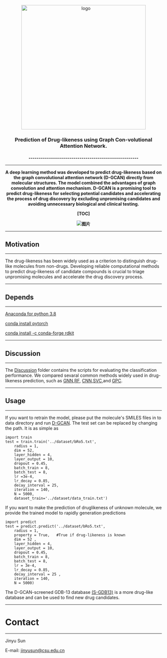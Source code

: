 <p align="center"><img src="https://user-images.githubusercontent.com/62410732/165705895-77c97081-7df2-402d-8199-29d1c33027d2.png" alt="logo" width="400px" /></p>
<h3 align="center">
<p> Prediction of Drug-likeness using Graph Con-volutional Attention Network.<br></h3>
<h4 align="center">
------------------------------------------------------

------

A deep learning method was developed to predict **d**rug-likeness based on the **g**raph **c**onvolutional **a**ttention **n**etwork (D-GCAN) directly from molecular structures. The model combined the advantages of graph convolution and attention mechanism. D-GCAN is a promising tool to predict drug-likeness for selecting potential candidates and accelerating the process of drug discovery by excluding unpromising candidates and avoiding unnecessary biological and clinical testing. 

[TOC]

![图片](https://user-images.githubusercontent.com/62410732/143736741-05e00f97-b01c-4130-8faa-562b51c0a4b4.png)

------


## Motivation

------

The drug-likeness has been widely used as a criterion to distinguish drug-like molecules from non-drugs. Developing reliable computational methods to predict drug-likeness of candidate compounds is crucial to triage unpromising molecules and accelerate the drug discovery process.

------

## Depends

------

[Anaconda for python 3.8](https://www.python.org/)

[conda install pytorch](https://pytorch.org/)

[conda install -c conda-forge rdkit](https://rdkit.org/)

------

## Discussion

------

The [Discussion](https://github.com/JinyuSun-csu/D-GCAN/tree/main/Discussion) folder contains the scripts for evaluating the classification performance.  We compared sevaral common methods widely used in drug-likeness prediction, such as [GNN](https://github.com/JinyuSun-csu/D-GCAN/blob/main/Discussion/GNN.py),[RF](https://github.com/JinyuSun-csu/D-GCAN/blob/main/Discussion/GNN.py), [CNN](https://github.com/JinyuSun-csu/D-GCAN/blob/main/Discussion/RF.py),[SVC](https://github.com/JinyuSun-csu/D-GCAN/blob/main/Discussion/SVC.py),and [GPC](https://github.com/JinyuSun-csu/D-GCAN/blob/main/Discussion/GPC.py).

------

## Usage

------

If you want to retrain the model, please put the molecule's SMILES files in to data directory and run [D-GCAN](https://github.com/Jinyu-Sun1/D-GCAN/blob/main/main/D_GCAN.py). The test set can be replaced by changing the path. It is as simple as

```
import train
test = train.train('../dataset/bRo5.txt',  
    radius = 1,         
    dim = 52,         
    layer_hidden = 4,  
    layer_output = 10, 
    dropout = 0.45,   
    batch_train = 8,   
    batch_test = 8,   
    lr =3e-4,          
    lr_decay = 0.85,   
    decay_interval = 25,
    iteration = 140,    
    N = 5000,           
    dataset_train='../dataset/data_train.txt') 
```

If you want to make the prediction of druglikeness of unknown molecule, we provide the trained model to rapidly generation predictions

```
import predict
test = predict.predict('../dataset/bRo5.txt',
    radius = 1,
    property = True,   #True if drug-likeness is known 
    dim = 52 ,
    layer_hidden = 4,
    layer_output = 10,
    dropout = 0.45,
    batch_train = 8,
    batch_test = 8,
    lr = 3e-4,
    lr_decay = 0.85,
    decay_interval = 25 ,
    iteration = 140,
    N = 5000)

```

The D-GCAN-screened GDB-13 database [(S-GDB13)](https://doi.org/10.5281/zenodo.5700830) is a more drug-like database and can be used to find new drug candidates.

------

# Contact

------

Jinyu Sun

E-mail: jinyusun@csu.edu.cn
